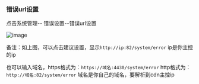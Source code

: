 ### 错误url设置

点击系统管理-- 错误设置--错误url设置

![image](https://user-images.githubusercontent.com/90588289/135243105-b6b681a1-20fc-45d4-9090-a2b0d0e51edf.png)

备注：如上图，可以点击建议设置，显示```http://ip:82/system/error``` ip是你主控的ip

也可以输入域名，https格式为：```https://域名:4430/system/error``` http格式为：```http://域名:82/system/error``` 域名是你自己的域名，要解析到cdn主控ip
